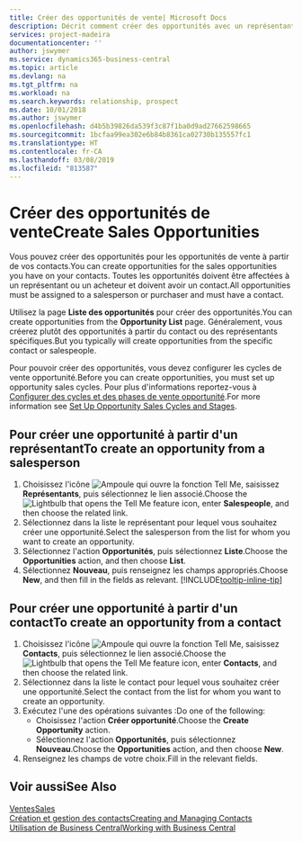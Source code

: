 ```yaml
---
title: Créer des opportunités de vente| Microsoft Docs
description: Décrit comment créer des opportunités avec un représentant ou un contact dans Business Central.
services: project-madeira
documentationcenter: ''
author: jswymer
ms.service: dynamics365-business-central
ms.topic: article
ms.devlang: na
ms.tgt_pltfrm: na
ms.workload: na
ms.search.keywords: relationship, prospect
ms.date: 10/01/2018
ms.author: jswymer
ms.openlocfilehash: d4b5b39826da539f3c87f1ba0d9ad27662598665
ms.sourcegitcommit: 1bcfaa99ea302e6b84b8361ca02730b135557fc1
ms.translationtype: HT
ms.contentlocale: fr-CA
ms.lasthandoff: 03/08/2019
ms.locfileid: "813587"
---
```

# <a name="create-sales-opportunities"></a><span data-ttu-id="2b647-103">Créer des opportunités de vente</span><span class="sxs-lookup"><span data-stu-id="2b647-103">Create Sales Opportunities</span></span>
<span data-ttu-id="2b647-104">Vous pouvez créer des opportunités pour les opportunités de vente à partir de vos contacts.</span><span class="sxs-lookup"><span data-stu-id="2b647-104">You can create opportunities for the sales opportunities you have on your contacts.</span></span> <span data-ttu-id="2b647-105">Toutes les opportunités doivent être affectées à un représentant ou un acheteur et doivent avoir un contact.</span><span class="sxs-lookup"><span data-stu-id="2b647-105">All opportunities must be assigned to a salesperson or purchaser and must have a contact.</span></span>

<span data-ttu-id="2b647-106">Utilisez la page **Liste des opportunités** pour créer des opportunités.</span><span class="sxs-lookup"><span data-stu-id="2b647-106">You can create opportunities from the **Opportunity List** page.</span></span> <span data-ttu-id="2b647-107">Généralement, vous créerez plutôt des opportunités à partir du contact ou des représentants spécifiques.</span><span class="sxs-lookup"><span data-stu-id="2b647-107">But you typically will create opportunities from the specific contact or salespeople.</span></span>

<span data-ttu-id="2b647-108">Pour pouvoir créer des opportunités, vous devez configurer les cycles de vente opportunité.</span><span class="sxs-lookup"><span data-stu-id="2b647-108">Before you can create opportunities, you must set up opportunity sales cycles.</span></span> <span data-ttu-id="2b647-109">Pour plus d'informations reportez-vous à [Configurer des cycles et des phases de vente opportunité](marketing-how-setup-opportunity-sales-cycles-stages.md).</span><span class="sxs-lookup"><span data-stu-id="2b647-109">For more information see [Set Up Opportunity Sales Cycles and Stages](marketing-how-setup-opportunity-sales-cycles-stages.md).</span></span>

## <a name="to-create-an-opportunity-from-a-salesperson"></a><span data-ttu-id="2b647-110">Pour créer une opportunité à partir d'un représentant</span><span class="sxs-lookup"><span data-stu-id="2b647-110">To create an opportunity from a salesperson</span></span>
1. <span data-ttu-id="2b647-111">Choisissez l'icône ![Ampoule qui ouvre la fonction Tell Me](media/ui-search/search_small.png "Dites-moi ce que vous voulez faire"), saisissez **Représentants**, puis sélectionnez le lien associé.</span><span class="sxs-lookup"><span data-stu-id="2b647-111">Choose the ![Lightbulb that opens the Tell Me feature](media/ui-search/search_small.png "Tell me what you want to do") icon, enter **Salespeople**, and then choose the related link.</span></span>
2. <span data-ttu-id="2b647-112">Sélectionnez dans la liste le représentant pour lequel vous souhaitez créer une opportunité.</span><span class="sxs-lookup"><span data-stu-id="2b647-112">Select the salesperson from the list for whom you want to create an opportunity.</span></span>
3. <span data-ttu-id="2b647-113">Sélectionnez l'action **Opportunités**, puis sélectionnez **Liste**.</span><span class="sxs-lookup"><span data-stu-id="2b647-113">Choose the **Opportunities** action, and then choose **List**.</span></span>
4. <span data-ttu-id="2b647-114">Sélectionnez **Nouveau**, puis renseignez les champs appropriés.</span><span class="sxs-lookup"><span data-stu-id="2b647-114">Choose **New**, and then fill in the fields as relevant.</span></span> [!INCLUDE[tooltip-inline-tip](includes/tooltip-inline-tip_md.md)]  



## <a name="to-create-an-opportunity-from-a-contact"></a><span data-ttu-id="2b647-115">Pour créer une opportunité à partir d'un contact</span><span class="sxs-lookup"><span data-stu-id="2b647-115">To create an opportunity from a contact</span></span>
1. <span data-ttu-id="2b647-116">Choisissez l'icône ![Ampoule qui ouvre la fonction Tell Me](media/ui-search/search_small.png "Dites-moi ce que vous voulez faire"), saisissez **Contacts**, puis sélectionnez le lien associé.</span><span class="sxs-lookup"><span data-stu-id="2b647-116">Choose the ![Lightbulb that opens the Tell Me feature](media/ui-search/search_small.png "Tell me what you want to do") icon, enter **Contacts**, and then choose the related link.</span></span>
2. <span data-ttu-id="2b647-117">Sélectionnez dans la liste le contact pour lequel vous souhaitez créer une opportunité.</span><span class="sxs-lookup"><span data-stu-id="2b647-117">Select the contact from the list for whom you want to create an opportunity.</span></span>
3. <span data-ttu-id="2b647-118">Exécutez l'une des opérations suivantes :</span><span class="sxs-lookup"><span data-stu-id="2b647-118">Do one of the following:</span></span>
   * <span data-ttu-id="2b647-119">Choisissez l'action **Créer opportunité**.</span><span class="sxs-lookup"><span data-stu-id="2b647-119">Choose the **Create Opportunity** action.</span></span>
   * <span data-ttu-id="2b647-120">Sélectionnez l'action **Opportunités**, puis sélectionnez **Nouveau**.</span><span class="sxs-lookup"><span data-stu-id="2b647-120">Choose the  **Opportunities** action, and then choose **New**.</span></span>
4. <span data-ttu-id="2b647-121">Renseignez les champs de votre choix.</span><span class="sxs-lookup"><span data-stu-id="2b647-121">Fill in the relevant fields.</span></span>

## <a name="see-also"></a><span data-ttu-id="2b647-122">Voir aussi</span><span class="sxs-lookup"><span data-stu-id="2b647-122">See Also</span></span>
[<span data-ttu-id="2b647-123">Ventes</span><span class="sxs-lookup"><span data-stu-id="2b647-123">Sales</span></span>](sales-manage-sales.md)  
[<span data-ttu-id="2b647-124">Création et gestion des contacts</span><span class="sxs-lookup"><span data-stu-id="2b647-124">Creating and Managing Contacts</span></span>](marketing-contacts.md)  
[<span data-ttu-id="2b647-125">Utilisation de Business Central</span><span class="sxs-lookup"><span data-stu-id="2b647-125">Working with Business Central</span></span>](ui-work-product.md)
